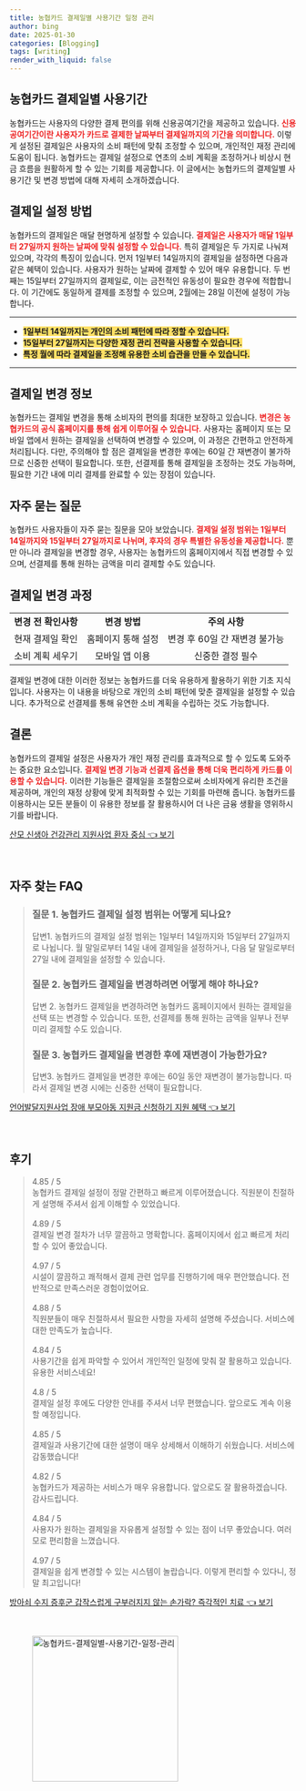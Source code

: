 ```yaml
---
title: 농협카드 결제일별 사용기간 일정 관리
author: bing
date: 2025-01-30
categories: [Blogging]
tags: [writing]
render_with_liquid: false
---
```



<h2 id='농협카드_결제일별_사용기간'>농협카드 결제일별 사용기간</h2>

<p>농협카드는 사용자의 다양한 결제 편의를 위해 신용공여기간을 제공하고 있습니다. <b><span style="color: #ee2323;">신용공여기간이란 사용자가 카드로 결제한 날짜부터 결제일까지의 기간을 의미합니다.</span></b> 이렇게 설정된 결제일은 사용자의 소비 패턴에 맞춰 조정할 수 있으며, 개인적인 재정 관리에 도움이 됩니다. 농협카드는 결제일 설정으로 연초의 소비 계획을 조정하거나 비상시 현금 흐름을 원활하게 할 수 있는 기회를 제공합니다. 이 글에서는 농협카드의 결제일별 사용기간 및 변경 방법에 대해 자세히 소개하겠습니다.</p>

<h2 id='결제일_설정_방법'>결제일 설정 방법</h2>

<p>농협카드의 결제일은 매달 현명하게 설정할 수 있습니다. <b><span style="color: #ee2323;">결제일은 사용자가 매달 1일부터 27일까지 원하는 날짜에 맞춰 설정할 수 있습니다.</span></b> 특히 결제일은 두 가지로 나눠져 있으며, 각각의 특징이 있습니다. 먼저 1일부터 14일까지의 결제일을 설정하면 다음과 같은 혜택이 있습니다. 사용자가 원하는 날짜에 결제할 수 있어 매우 유용합니다. 두 번째는 15일부터 27일까지의 결제일로, 이는 금전적인 유동성이 필요한 경우에 적합합니다. 이 기간에도 동일하게 결제를 조정할 수 있으며, 2월에는 28일 이전에 설정이 가능합니다.</p>

<hr />

<ul>
    <li><b><span style="background-color: #ffe066;">1일부터 14일까지는 개인의 소비 패턴에 따라 정할 수 있습니다.</span></b></li>
    <li><b><span style="background-color: #ffe066;">15일부터 27일까지는 다양한 재정 관리 전략을 사용할 수 있습니다.</span></b></li>
    <li><b><span style="background-color: #ffe066;">특정 월에 따라 결제일을 조정해 유용한 소비 습관을 만들 수 있습니다.</span></b></li>
</ul>

<hr />

<h2 id='결제일_변경_정보'>결제일 변경 정보</h2>

<p>농협카드는 결제일 변경을 통해 소비자의 편의를 최대한 보장하고 있습니다. <b><span style="color: #ee2323;">변경은 농협카드의 공식 홈페이지를 통해 쉽게 이루어질 수 있습니다.</span></b> 사용자는 홈페이지 또는 모바일 앱에서 원하는 결제일을 선택하여 변경할 수 있으며, 이 과정은 간편하고 안전하게 처리됩니다. 다만, 주의해야 할 점은 결제일을 변경한 후에는 60일 간 재변경이 불가하므로 신중한 선택이 필요합니다. 또한, 선결제를 통해 결제일을 조정하는 것도 가능하며, 필요한 기간 내에 미리 결제를 완료할 수 있는 장점이 있습니다.</p>

<h2 id='자주_묻는_질문'>자주 묻는 질문</h2>

<p>농협카드 사용자들이 자주 묻는 질문을 모아 보았습니다. <b><span style="color: #ee2323;">결제일 설정 범위는 1일부터 14일까지와 15일부터 27일까지로 나뉘며, 후자의 경우 특별한 유동성을 제공합니다.</span></b> 뿐만 아니라 결제일을 변경할 경우, 사용자는 농협카드의 홈페이지에서 직접 변경할 수 있으며, 선결제를 통해 원하는 금액을 미리 결제할 수도 있습니다.</p>

<h2 id='결제일_변경_과정'>결제일 변경 과정</h2>

<table>
    <tr>
        <td style="text-align: center; height: 17px;"><b>변경 전 확인사항</b></td>
        <td style="text-align: center; height: 17px;"><b>변경 방법</b></td>
        <td style="text-align: center; height: 17px;"><b>주의 사항</b></td>
    </tr>
    <tr>
        <td style="text-align: center; height: 17px;">현재 결제일 확인</td>
        <td style="text-align: center; height: 17px;">홈페이지 통해 설정</td>
        <td style="text-align: center; height: 17px;">변경 후 60일 간 재변경 불가능</td>
    </tr>
    <tr>
        <td style="text-align: center; height: 17px;">소비 계획 세우기</td>
        <td style="text-align: center; height: 17px;">모바일 앱 이용</td>
        <td style="text-align: center; height: 17px;">신중한 결정 필수</td>
    </tr>
</table>

<p>결제일 변경에 대한 이러한 정보는 농협카드를 더욱 유용하게 활용하기 위한 기초 지식입니다. 사용자는 이 내용을 바탕으로 개인의 소비 패턴에 맞춘 결제일을 설정할 수 있습니다. 추가적으로 선결제를 통해 유연한 소비 계획을 수립하는 것도 가능합니다.</p>

<h2 id='결론'>결론</h2>

<p>농협카드의 결제일 설정은 사용자가 개인 재정 관리를 효과적으로 할 수 있도록 도와주는 중요한 요소입니다. <b><span style="color: #ee2323;">결제일 변경 기능과 선결제 옵션을 통해 더욱 편리하게 카드를 이용할 수 있습니다.</span></b> 이러한 기능들은 결제일을 조절함으로써 소비자에게 유리한 조건을 제공하며, 개인의 재정 상황에 맞게 최적화할 수 있는 기회를 마련해 줍니다. 농협카드를 이용하시는 모든 분들이 이 유용한 정보를 잘 활용하시어 더 나은 금융 생활을 영위하시기를 바랍니다.</p>


<p><a class="click-button" title="산모 신생아 건강관리 지원사업 환자 중심" href="https://24nara.github.io/posts/%EC%82%B0%EB%AA%A8-%EC%8B%A0%EC%83%9D%EC%95%84-%EA%B1%B4%EA%B0%95%EA%B4%80%EB%A6%AC-%EC%A7%80%EC%9B%90%EC%82%AC%EC%97%85-%ED%99%98%EC%9E%90-%EC%A4%91%EC%8B%AC/" rel="dofollow">산모 신생아 건강관리 지원사업 환자 중심 👈 보기</a></p><br>
<h2 id='자주_찾는_FAQ'>자주 찾는 FAQ</h2>
<div itemscope="" itemtype="https://schema.org/FAQPage"> 
<blockquote> 
<div itemscope="" itemprop="mainEntity" itemtype="https://schema.org/Question"> 
<h3 itemprop="name">질문 1. 농협카드 결제일 설정 범위는 어떻게 되나요?</h3> 
<div itemscope="" itemprop="acceptedAnswer" itemtype="https://schema.org/Answer"> 
<span itemprop="text"> 
<p>답변1. 농협카드의 결제일 설정 범위는 1일부터 14일까지와 15일부터 27일까지로 나뉩니다. 월 말일로부터 14일 내에 결제일을 설정하거나, 다음 달 말일로부터 27일 내에 결제일을 설정할 수 있습니다.</p> 
</span> 
</div> 
</div> 

<div itemscope="" itemprop="mainEntity" itemtype="https://schema.org/Question"> 
<h3 itemprop="name">질문 2. 농협카드 결제일을 변경하려면 어떻게 해야 하나요?</h3> 
<div itemscope="" itemprop="acceptedAnswer" itemtype="https://schema.org/Answer"> 
<span itemprop="text"> 
<p>답변 2. 농협카드 결제일을 변경하려면 농협카드 홈페이지에서 원하는 결제일을 선택 또는 변경할 수 있습니다. 또한, 선결제를 통해 원하는 금액을 일부나 전부 미리 결제할 수도 있습니다.</p> 
</span> 
</div> 
</div> 

<div itemscope="" itemprop="mainEntity" itemtype="https://schema.org/Question"> 
<h3 itemprop="name">질문 3. 농협카드 결제일을 변경한 후에 재변경이 가능한가요?</h3> 
<div itemscope="" itemprop="acceptedAnswer" itemtype="https://schema.org/Answer"> 
<span itemprop="text"> 
<p>답변3. 농협카드 결제일을 변경한 후에는 60일 동안 재변경이 불가능합니다. 따라서 결제일 변경 시에는 신중한 선택이 필요합니다.</p> 
</span> 
</div> 
</div> 
</blockquote> 
</div>
<p><a class="click-button" title="언어발달지원사업 장애 부모아동 지원금 신청하기 지원 혜택" href="https://24nara.github.io/posts/%EC%96%B8%EC%96%B4%EB%B0%9C%EB%8B%AC%EC%A7%80%EC%9B%90%EC%82%AC%EC%97%85-%EC%9E%A5%EC%95%A0-%EB%B6%80%EB%AA%A8%EC%95%84%EB%8F%99-%EC%A7%80%EC%9B%90%EA%B8%88-%EC%8B%A0%EC%B2%AD%ED%95%98%EA%B8%B0-%EC%A7%80%EC%9B%90-%ED%98%9C%ED%83%9D/" rel="dofollow">언어발달지원사업 장애 부모아동 지원금 신청하기 지원 혜택 👈 보기</a></p><br>
<h2 id='후기'>후기</h2>
<div itemscope itemtype="https://schema.org/Product">
  <blockquote>
  <div itemprop="review" itemscope itemtype="https://schema.org/Review">
      <div itemprop="reviewRating" itemscope itemtype="https://schema.org/Rating"> <span itemprop="ratingValue">4.85</span> / <span itemprop="bestRating">5</span> </div>
      <span itemprop="reviewBody">농협카드 결제일 설정이 정말 간편하고 빠르게 이루어졌습니다. 직원분이 친절하게 설명해 주셔서 쉽게 이해할 수 있었습니다.</span>
  </div>
  <br>
  <div itemprop="review" itemscope itemtype="https://schema.org/Review">
      <div itemprop="reviewRating" itemscope itemtype="https://schema.org/Rating"> <span itemprop="ratingValue">4.89</span> / <span itemprop="bestRating">5</span> </div>
      <span itemprop="reviewBody">결제일 변경 절차가 너무 깔끔하고 명확합니다. 홈페이지에서 쉽고 빠르게 처리할 수 있어 좋았습니다.</span>
  </div>
  <br>
  <div itemprop="review" itemscope itemtype="https://schema.org/Review">
      <div itemprop="reviewRating" itemscope itemtype="https://schema.org/Rating"> <span itemprop="ratingValue">4.97</span> / <span itemprop="bestRating">5</span> </div>
      <span itemprop="reviewBody">시설이 깔끔하고 쾌적해서 결제 관련 업무를 진행하기에 매우 편안했습니다. 전반적으로 만족스러운 경험이었어요.</span>
  </div>
  <br>
  <div itemprop="review" itemscope itemtype="https://schema.org/Review">
      <div itemprop="reviewRating" itemscope itemtype="https://schema.org/Rating"> <span itemprop="ratingValue">4.88</span> / <span itemprop="bestRating">5</span> </div>
      <span itemprop="reviewBody">직원분들이 매우 친절하셔서 필요한 사항을 자세히 설명해 주셨습니다. 서비스에 대한 만족도가 높습니다.</span>
  </div>
  <br>
  <div itemprop="review" itemscope itemtype="https://schema.org/Review">
      <div itemprop="reviewRating" itemscope itemtype="https://schema.org/Rating"> <span itemprop="ratingValue">4.84</span> / <span itemprop="bestRating">5</span> </div>
      <span itemprop="reviewBody">사용기간을 쉽게 파악할 수 있어서 개인적인 일정에 맞춰 잘 활용하고 있습니다. 유용한 서비스네요!</span>
  </div>
  <br>
  <div itemprop="review" itemscope itemtype="https://schema.org/Review">
      <div itemprop="reviewRating" itemscope itemtype="https://schema.org/Rating"> <span itemprop="ratingValue">4.8</span> / <span itemprop="bestRating">5</span> </div>
      <span itemprop="reviewBody">결제일 설정 후에도 다양한 안내를 주셔서 너무 편했습니다. 앞으로도 계속 이용할 예정입니다.</span>
  </div>
  <br>
  <div itemprop="review" itemscope itemtype="https://schema.org/Review">
      <div itemprop="reviewRating" itemscope itemtype="https://schema.org/Rating"> <span itemprop="ratingValue">4.85</span> / <span itemprop="bestRating">5</span> </div>
      <span itemprop="reviewBody">결제일과 사용기간에 대한 설명이 매우 상세해서 이해하기 쉬웠습니다. 서비스에 감동했습니다!</span>
  </div>
  <br>
  <div itemprop="review" itemscope itemtype="https://schema.org/Review">
      <div itemprop="reviewRating" itemscope itemtype="https://schema.org/Rating"> <span itemprop="ratingValue">4.82</span> / <span itemprop="bestRating">5</span> </div>
      <span itemprop="reviewBody">농협카드가 제공하는 서비스가 매우 유용합니다. 앞으로도 잘 활용하겠습니다. 감사드립니다.</span>
  </div>
  <br>
  <div itemprop="review" itemscope itemtype="https://schema.org/Review">
      <div itemprop="reviewRating" itemscope itemtype="https://schema.org/Rating"> <span itemprop="ratingValue">4.84</span> / <span itemprop="bestRating">5</span> </div>
      <span itemprop="reviewBody">사용자가 원하는 결제일을 자유롭게 설정할 수 있는 점이 너무 좋았습니다. 여러모로 편리함을 느꼈습니다.</span>
  </div>
  <br>
  <div itemprop="review" itemscope itemtype="https://schema.org/Review">
      <div itemprop="reviewRating" itemscope itemtype="https://schema.org/Rating"> <span itemprop="ratingValue">4.97</span> / <span itemprop="bestRating">5</span> </div>
      <span itemprop="reviewBody">결제일을 쉽게 변경할 수 있는 시스템이 놀랍습니다. 이렇게 편리할 수 있다니, 정말 최고입니다!</span>
  </div>
  </blockquote>
</div>
<p><a class="click-button" title="방아쇠 수지 증후군 갑작스럽게 구부러지지 않는 손가락? 즉각적인 치료" href="https://24nara.github.io/posts/%EB%B0%A9%EC%95%84%EC%87%A0-%EC%88%98%EC%A7%80-%EC%A6%9D%ED%9B%84%EA%B5%B0-%EA%B0%91%EC%9E%91%EC%8A%A4%EB%9F%BD%EA%B2%8C-%EA%B5%AC%EB%B6%80%EB%9F%AC%EC%A7%80%EC%A7%80-%EC%95%8A%EB%8A%94-%EC%86%90%EA%B0%80%EB%9D%BD-%EC%A6%89%EA%B0%81%EC%A0%81%EC%9D%B8-%EC%B9%98%EB%A3%8C/" rel="dofollow">방아쇠 수지 증후군 갑작스럽게 구부러지지 않는 손가락? 즉각적인 치료 👈 보기</a></p><br>
<figure class="image"><img src="https://24nara.github.io/assets/img/thumbnail/농협카드-결제일별-사용기간-일정-관리.webp" alt="농협카드-결제일별-사용기간-일정-관리" width="256" height="256"></figure>